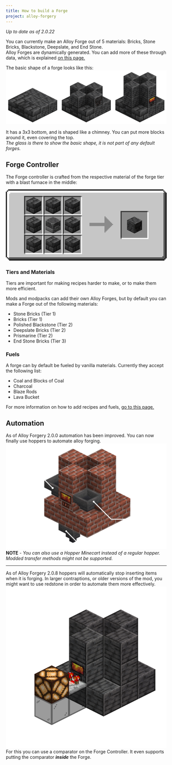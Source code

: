 ```yaml
---
title: How to build a Forge
project: alloy-forgery
---
```


*Up to date as of 2.0.22*

You can currently make an Alloy Forge out of 5 materials: Bricks, Stone Bricks, Blackstone, Deepslate, and End Stone.  
Alloy Forges are dynamically generated. You can add more of these through data, which is explained [on this page.](./defining-a-forge.md)

The basic shape of a forge looks like this:  
![an image showing how to construct an Alloy Forge in 3 steps. Layer one is a 3x3 base. Layer two is the forge controller block in the front, and one block on each side, leaving the corners and the middle empty. Step three is the same as step two, but with a block instead of a controller](../assets/alloy-forgery/forge_structure.png)

It has a 3x3 bottom, and is shaped like a chimney. You can put more blocks around it, even covering the top.  
_The glass is there to show the basic shape, it is not part of any default forges._

## Forge Controller  

The Forge controller is crafted from the respective material of the forge tier with a blast furnace in the middle:  

![](../assets/alloy-forgery/froge_controller_recipe.png)  

### Tiers and Materials
Tiers are important for making recipes harder to make, or to make them more efficient.

Mods and modpacks can add their own Alloy Forges, but by default you can make a Forge out of the following materials:

- Stone Bricks (Tier 1)
- Bricks (Tier 1)
- Polished Blackstone (Tier 2)
- Deepslate Bricks (Tier 2)
- Prismarine (Tier 2)
- End Stone Bricks (Tier 3)

### Fuels

A forge can by default be fueled by vanilla materials. Currently they accept the following list:

- Coal and Blocks of Coal
- Charcoal 
- Blaze Rods 
- Lava Bucket

For more information on how to add recipes and fuels, [go to this page.](./recipes.md)  

## Automation  
As of Alloy Forgery 2.0.0 automation has been improved. You can now finally use hoppers to automate alloy forging.
![](../assets/alloy-forgery/forge_hoppers_example.png)  
**NOTE** *- You can also use a Hopper Minecart instead of a regular hopper. Modded transfer methods might not be supported.*  

---
As of Alloy Forgery 2.0.8 hoppers will automatically stop inserting items when it is forging. In larger contraptions, or older versions of the mod, you might want to use redstone in order to automate them more effectively.  
![An image showing a comparator outputting a signal from a Forge Controller block into a redstone lamp.](../assets/alloy-forgery/forge_comparator_example.png)  
For this you can use a comparator on the Forge Controller. It even supports putting the comparator ***inside*** the Forge.  